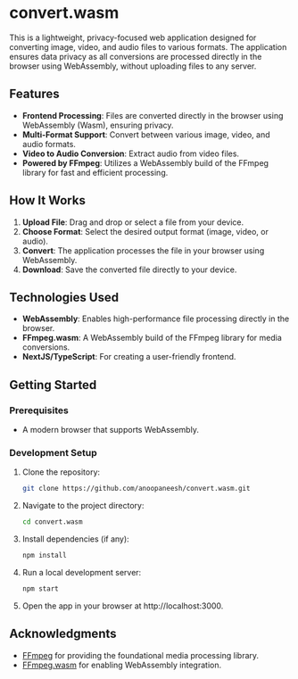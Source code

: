 # convert.wasm

This is a lightweight, privacy-focused web application designed for converting image, video, and audio files to various formats. The application ensures data privacy as all conversions are processed directly in the browser using WebAssembly, without uploading files to any server.

## Features
- **Frontend Processing**: Files are converted directly in the browser using WebAssembly (Wasm), ensuring privacy.
- **Multi-Format Support**: Convert between various image, video, and audio formats.
- **Video to Audio Conversion**: Extract audio from video files.
- **Powered by FFmpeg**: Utilizes a WebAssembly build of the FFmpeg library for fast and efficient processing.

## How It Works
1. **Upload File**: Drag and drop or select a file from your device.
2. **Choose Format**: Select the desired output format (image, video, or audio).
3. **Convert**: The application processes the file in your browser using WebAssembly.
4. **Download**: Save the converted file directly to your device.

## Technologies Used
- **WebAssembly**: Enables high-performance file processing directly in the browser.
- **FFmpeg.wasm**: A WebAssembly build of the FFmpeg library for media conversions.
- **NextJS/TypeScript**: For creating a user-friendly frontend.

## Getting Started
### Prerequisites
- A modern browser that supports WebAssembly.

### Development Setup
1. Clone the repository:
   ```bash
   git clone https://github.com/anoopaneesh/convert.wasm.git
2. Navigate to the project directory:
   ```bash
   cd convert.wasm
3. Install dependencies (if any):
   ```bash
   npm install
4. Run a local development server:
   ```bash
   npm start
5. Open the app in your browser at http://localhost:3000.

## Acknowledgments
- [FFmpeg](https://ffmpeg.org/) for providing the foundational media processing library.
- [FFmpeg.wasm](https://github.com/ffmpegwasm/ffmpeg.wasm) for enabling WebAssembly integration.

  
